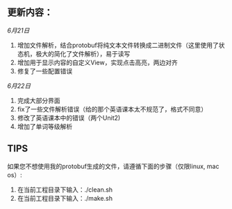 更新内容：
-----
*6月21日*
 1. 增加文件解析，结合protobuf将纯文本文件转换成二进制文件（这里使用了状态机，极大的简化了文件解析），易于读写
 2. 增加用于显示内容的自定义View，实现点击高亮，两边对齐
 3. 修复了一些配置错误

*6月22日*
 1. 完成大部分界面
 2. fix了一些文件解析错误（给的那个英语课本太不规范了，格式不同意）
 3. 修改了英语课本中的错误（两个Unit2)
 4. 增加了单词等级解析

## TIPS ##
如果您不想使用我的protobuf生成的文件，请遵循下面的步骤（仅限linux, mac os）:

 1. 在当前工程目录下输入：./clean.sh
 2. 在当前工程目录下输入：./make.sh
